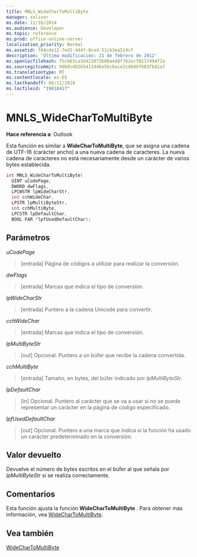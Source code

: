 ```yaml
---
title: MNLS_WideCharToMultiByte
manager: soliver
ms.date: 11/16/2014
ms.audience: Developer
ms.topic: reference
ms.prod: office-online-server
localization_priority: Normal
ms.assetid: f64cde12-7ed1-444f-8ca4-51cb3ea514cf
description: 'Última modificación: 21 de febrero de 2012'
ms.openlocfilehash: f5cb63ca3d421073b00a448f762ecf0137494f2a
ms.sourcegitcommit: 9d60cd82b5413446e5bc8ace2cd689f683fb41a7
ms.translationtype: MT
ms.contentlocale: es-ES
ms.lasthandoff: 06/11/2018
ms.locfileid: "19818417"
---
```

# <a name="mnlswidechartomultibyte"></a>MNLS_WideCharToMultiByte

  
  
**Hace referencia a**: Outlook 
  
Esta función es similar a **WideCharToMultiByte**, que se asigna una cadena de UTF-16 (carácter ancho) a una nueva cadena de caracteres. La nueva cadena de caracteres no está necesariamente desde un carácter de varios bytes establecida.
  
```cpp
int MNLS_WideCharToMultiByte(
  UINT uCodePage,
  DWORD dwFlags,
  LPCWSTR lpWideCharStr,
  int cchWideChar,
  LPSTR lpMultiByteStr,
  int cchMultiByte,
  LPCSTR lpDefaultChar,
  BOOL FAR *lpfUsedDefaultChar);
```

## <a name="parameters"></a>Parámetros

 _uCodePage_
  
> [entrada] Página de códigos a utilizar para realizar la conversión.
    
 _dwFlags_
  
> [entrada] Marcas que indica el tipo de conversión.
    
 _lpWideCharStr_
  
> [entrada] Puntero a la cadena Unicode para convertir.
    
 _cchWideChar_
  
> [entrada] Marcas que indica el tipo de conversión.
    
 _lpMultiByteStr_
  
> [out] Opcional. Puntero a un búfer que recibe la cadena convertida.
    
 _cchMultiByte_
  
> [entrada] Tamaño, en bytes, del búfer indicado por _lpMultiByteStr_.
    
 _lpDefaultChar_
  
> [in] Opcional. Puntero al carácter que se va a usar si no se puede representar un carácter en la página de código especificado.
    
 _lpfUsedDefaultChar_
  
> [out] Opcional. Puntero a una marca que indica si la función ha usado un carácter predeterminado en la conversión.
    
## <a name="return-value"></a>Valor devuelto

Devuelve el número de bytes escritos en el búfer al que señala por _lpMultiByteStr_ si se realiza correctamente. 
  
## <a name="remarks"></a>Comentarios

Esta función ajusta la función **WideCharToMultiByte** . Para obtener más información, vea [WideCharToMultiByte](http://msdn.microsoft.com/en-us/library/dd374130%28VS.85%29.aspx).
  
## <a name="see-also"></a>Vea también



[WideCharToMultiByte](http://msdn.microsoft.com/en-us/library/dd374130%28VS.85%29.aspx)

